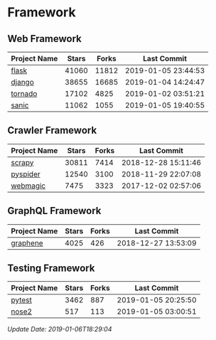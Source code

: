 # Framework

## Web Framework

| Project Name | Stars | Forks | Last Commit |
| ------------ | ----- | ----- | ----------- |
| [flask](https://github.com/pallets/flask) | 41060 | 11812 | 2019-01-05 23:44:53 |
| [django](https://github.com/django/django) | 38655 | 16685 | 2019-01-04 14:24:47 |
| [tornado](https://github.com/tornadoweb/tornado) | 17102 | 4825 | 2019-01-02 03:51:21 |
| [sanic](https://github.com/huge-success/sanic) | 11062 | 1055 | 2019-01-05 19:40:55 |

## Crawler Framework

| Project Name | Stars | Forks | Last Commit |
| ------------ | ----- | ----- | ----------- |
| [scrapy](https://github.com/scrapy/scrapy) | 30811 | 7414 | 2018-12-28 15:11:46 |
| [pyspider](https://github.com/binux/pyspider) | 12540 | 3100 | 2018-11-29 22:07:08 |
| [webmagic](https://github.com/code4craft/webmagic) | 7475 | 3323 | 2017-12-02 02:57:06 |

## GraphQL Framework

| Project Name | Stars | Forks | Last Commit |
| ------------ | ----- | ----- | ----------- |
| [graphene](https://github.com/graphql-python/graphene) | 4025 | 426 | 2018-12-27 13:53:09 |

## Testing Framework

| Project Name | Stars | Forks | Last Commit |
| ------------ | ----- | ----- | ----------- |
| [pytest](https://github.com/pytest-dev/pytest) | 3462 | 887 | 2019-01-05 20:25:50 |
| [nose2](https://github.com/nose-devs/nose2) | 517 | 113 | 2019-01-05 03:00:51 |

*Update Date: 2019-01-06T18:29:04*